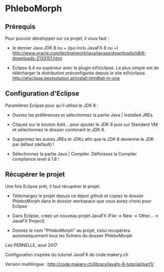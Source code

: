 # PhleboMorph


## Prérequis


Pour pouvoir développer sur ce projet, il vous faut :

  - le dernier Java JDK 8 ou + (qui inclu JavaFX 8 ou +)
  http://www.oracle.com/technetwork/java/javase/downloads/jdk8-downloads-2133151.html

  - Eclipse 4.4 ou supérieur avec le plugin e(fx)clipse. Le plus simple est de télécharger la distribution préconfigurée depuis le site   e(fx)clipse.
http://efxclipse.bestsolution.at/install.html#all-in-one


## Configuration d'Eclipse

Paramètrez Eclipse pour qu'il utilise le JDK 8 :

  - Ouvrez les préférences et sélectionnez la partie Java | Installed JREs.

  - Cliquez sur le bouton Add... pour ajouter le JDK 8 puis sur Standard VM et sélectionnez le dossier contenant le JDK 8.

  - Supprimez les autres JREs et JDKs afin que le JDK 8 devienne le JDK par défaut (default) !

  - Sélectionnez la partie Java | Compiler. Définissez la Compiler compliance level à 1.8 !
 


## Récupérer le projet

Une fois Eclipse prêt, il faut récupérer le projet.

  - Téléchargez le projet depuis ce dépot github et copiez le dossier PhleboMorph dans le dossier workspace que vous aurez choisi pour Eclipse

  - Dans Eclipse, créez un nouveau projet JavaFX (File -> New -> Other... -> JavaFX Project)

  - Donnez le nom "PhleboMorph" au projet, celui récupérera automatiquement tous les fichiers du dossier PhleboMorph


Leo PERNELLE, aout 2017

Configuration inspirée du tutoriel JavaFX de code.makery.ch

Version multilingue : http://code.makery.ch/library/javafx-8-tutorial/part1/

